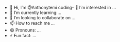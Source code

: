 - 👋 Hi, I’m @Anthonytemi
coding- 👀 I’m interested in ...
- 🌱 I’m currently learning ...
- 💞️ I’m looking to collaborate on ...
- 📫 How to reach me ...
- 😄 Pronouns: ...
- ⚡ Fun fact: ...

<!---
Anthonytemi/Anthonytemi is a ✨ special ✨ repository because its `README.md` (this file) appears on your GitHub profile.
You can click the Preview link to take a look at your changes.
--->
